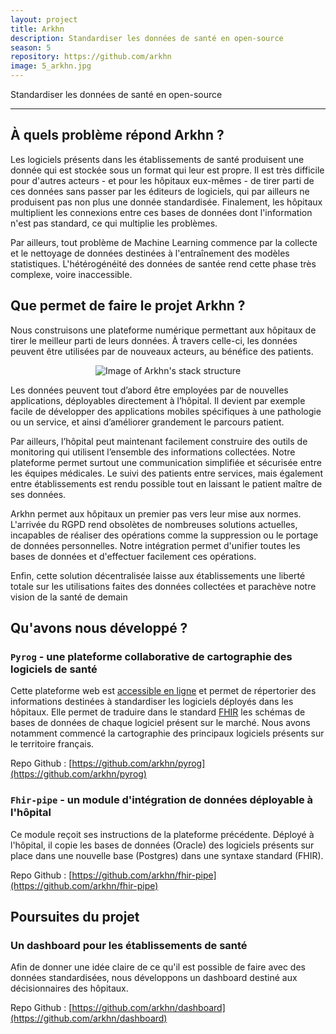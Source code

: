 ```yaml
---
layout: project
title: Arkhn
description: Standardiser les données de santé en open-source
season: 5
repository: https://github.com/arkhn
image: 5_arkhn.jpg
---
```


Standardiser les données de santé en open-source

---

## À quels problème répond Arkhn ?

Les logiciels présents dans les établissements de santé produisent une donnée qui est stockée sous un format qui leur est propre. Il est très difficile pour d'autres acteurs - et pour les hôpitaux eux-mêmes - de tirer parti de ces données sans passer par les éditeurs de logiciels, qui par ailleurs ne produisent pas non plus une donnée standardisée. Finalement, les hôpitaux multiplient les connexions entre ces bases de données dont l'information n'est pas standard, ce qui multiplie les problèmes.

Par ailleurs, tout problème de Machine Learning commence par la collecte et le nettoyage de données destinées à l'entraînement des modèles statistiques. L'hétérogénéité des données de santée rend cette phase très complexe, voire inaccessible.

## Que permet de faire le projet Arkhn ?

Nous construisons une plateforme numérique permettant aux hôpitaux de tirer le meilleur parti de leurs données. À travers celle-ci, les données peuvent être utilisées par de nouveaux acteurs, au bénéfice des patients.

<p align="center">
    <img align="center" src="https://arkhn.org/img/integrateur.png" alt="Image of Arkhn's stack structure" />
</p>

Les données peuvent tout d’abord être employées par de nouvelles applications, déployables directement à l’hôpital. Il devient par exemple facile de développer des applications mobiles spécifiques à une pathologie ou un service, et ainsi d’améliorer grandement le parcours patient.

Par ailleurs, l’hôpital peut maintenant facilement construire des outils de monitoring qui utilisent l’ensemble des informations collectées. Notre plateforme permet surtout une communication simplifiée et sécurisée entre les équipes médicales. Le suivi des patients entre services, mais également entre établissements est rendu possible tout en laissant le patient maître de ses données.

Arkhn permet aux hôpitaux un premier pas vers leur mise aux normes. L'arrivée du RGPD rend obsolètes de nombreuses solutions actuelles, incapables de réaliser des opérations comme la suppression ou le portage de données personnelles. Notre intégration permet d'unifier toutes les bases de données et d'effectuer facilement ces opérations.

Enfin, cette solution décentralisée laisse aux établissements une liberté totale sur les utilisations faites des données collectées et parachève notre vision de la santé de demain

## Qu'avons nous développé ?

### `Pyrog` - une plateforme collaborative de cartographie des logiciels de santé

Cette plateforme web est [accessible en ligne](https://pyrog.arkhn.org) et permet de répertorier des informations destinées à standardiser les logiciels déployés dans les hôpitaux. Elle permet de traduire dans le standard [FHIR](https://www.hl7.org/fhir/) les schémas de bases de données de chaque logiciel présent sur le marché. Nous avons notamment commencé la cartographie des principaux logiciels présents sur le territoire français.

Repo Github : [https://github.com/arkhn/pyrog](https://github.com/arkhn/pyrog)

### `Fhir-pipe` - un module d'intégration de données déployable à l'hôpital

Ce module reçoit ses instructions de la plateforme précédente. Déployé à l'hôpital, il copie les bases de données (Oracle) des logiciels présents sur place dans une nouvelle base (Postgres) dans une syntaxe standard (FHIR).

Repo Github : [https://github.com/arkhn/fhir-pipe](https://github.com/arkhn/fhir-pipe)

## Poursuites du projet

### Un dashboard pour les établissements de santé

Afin de donner une idée claire de ce qu'il est possible de faire avec des données standardisées, nous développons un dashboard destiné aux décisionnaires des hôpitaux.

Repo Github : [https://github.com/arkhn/dashboard](https://github.com/arkhn/dashboard)
